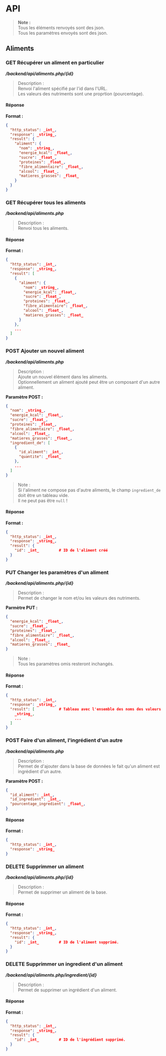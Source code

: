 # API

> __Note :__\
> Tous les éléments renvoyés sont des json.\
> Tous les paramètres envoyés sont des json.

## Aliments

### __GET__ Récupérer un aliment en particulier

___/backend/api/aliments.php/{id}___

> Description :\
> Renvoi l'aliment spécifié par l'id dans l'URL.\
> Les valeurs des nutriments sont une proprtion (pourcentage).

#### Réponse

__Format :__
```json
{
  "http_status": _int_,
  "response": _string_,
  "result": {
    "aliment": {
      "nom": _string_,
      "energie_kcal": _float_,
      "sucre": _float_,
      "proteines": _float_,
      "fibre_alimentaire": _float_,
      "alcool": _float_,
      "matieres_grasses": _float_
    }
  }
}
```

### __GET__ Récupérer tous les aliments

___/backend/api/aliments.php___

> Description :\
> Renvoi tous les aliments.

#### Réponse

__Format :__
```json
{
  "http_status": _int_,
  "response": _string_,
  "result": [
    {
      "aliment": {
        "nom": _string_,
        "energie_kcal": _float_,
        "sucre": _float_,
        "proteines": _float_,
        "fibre_alimentaire": _float_,
        "alcool": _float_,
        "matieres_grasses": _float_
      }
    },
    ...
  ]
}
```

### __POST__ Ajouter un nouvel aliment

___/backend/api/aliments.php___

> Description :\
> Ajoute un nouvel élément dans les aliments.\
> Optionnellement un aliment ajouté peut être un composant d'un autre aliment.

__Paramètre POST :__

```json
{
  "nom": _string_,
  "energie_kcal": _float_,
  "sucre": _float_,
  "proteines": _float_,
  "fibre_alimentaire": _float_,
  "alcool": _float_,
  "matieres_grasses": _float_,
  "ingredient_de": [
    {
      "id_aliment": _int_,
      "quantite": _float_
    },
    ...
  ]
}
```

> Note :\
> Si l'aliment ne compose pas d'autre aliments, le champ `ingredient_de` doit être un tableau vide.\
> Il ne peut pas être `null` !

#### Réponse

__Format :__
```json
{
  "http_status": _int_,
  "response": _string_,
  "result": {
    "id": _int_         # ID de l'aliment créé
  }
}
```

### __PUT__ Changer les paramètres d'un aliment

___/backend/api/aliments.php/{id}___

> Description :\
> Permet de changer le nom et/ou les valeurs des nutriments.

__Parmètre PUT :__
```json
{
  "energie_kcal": _float_,
  "sucre": _float_,
  "proteines": _float_,
  "fibre_alimentaire": _float_,
  "alcool": _float_,
  "matieres_grasses": _float_
}
```

> Note :\
> Tous les paramètres omis resteront inchangés.

#### Réponse

__Format :__
```json
{
  "http_status": _int_,
  "response": _string_,
  "result": [           # Tableau avec l'ensemble des noms des valeurs modifiées.
    _string_,
    ...
  ]
}
```

### __POST__ Faire d'un aliment, l'ingrédient d'un autre

___/backend/api/aliments.php___

> Description :\
> Permet de d'ajouter dans la base de données le fait qu'un aliment est ingrédient d'un autre.

__Paramètre POST :__
```json
{
  "id_aliment": _int_,
  "id_ingredient": _int_,
  "pourcentage_ingredient": _float_,
}
```

#### Réponse

__Format :__
```json
{
  "http_status": _int_,
  "response": _string_
}
```

### __DELETE__ Supprimmer un aliment

___/backend/api/aliments.php/{id}___

> Description :\
> Permet de supprimer un aliment de la base.

#### Réponse

__Format :__
```json
{
  "http_status": _int_,
  "response": _string_,
  "result": {
    "id": _int_         # ID de l'aliment supprimé.
  }
}
```

### __DELETE__ Supprimmer un ingredient d'un aliment

___/backend/api/aliments.php/ingredient/{id}___

> Description :\
> Permet de supprimer un ingrédient d'un aliment.

#### Réponse

__Format :__
```json
{
  "http_status": _int_,
  "response": _string_,
  "result": {
    "id": _int_         # ID de l'ingrédient supprimé.
  }
}
```
